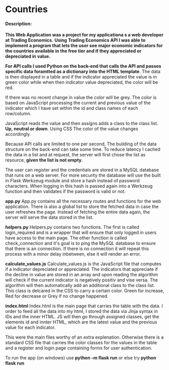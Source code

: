 # Countries
#### Description:
 
 **This Web Application was a project for my applicationa s a web developer at Trading Economics.**
 **Using Trading Economics API I was able to implement a program that lets the user see major economic indicators
 for the countries available in the free tier and if they appreciated or depreciated in value.**

**For API calls I used Python on the back-end that calls the API and passes specific data foramtted as a dictionary into the HTML template**.
The data is then displayed in a table and if the indicator appreciated the value is in green color while when then indicator value depreciated,
the color will be red. 

If there was no recent change in value the color will be grey. The color is based on JavaScript processing the current and previous value of
the indicator which I have set within the id and class names of each row/column.

JavaScript reads the value and then assigns adds a class to the class list. **Up, neutral or down**. Using CSS The color of the value changes accordingly.

Because API calls are limited to one per second, The building of the data structure on the back-end can take some time. To reduce latency
I cached the data in a list and at request, the server will first chose the list as resource, **given the list is not empty**.  

The user can register and the credentials are stored in a MySQL database that runs on a web server. For more security the database will use the built in Flask Werkzeug module and store a hash instead of password characters. When logging in this hash is passed again into a Werkzeug function and then validates if the password is valid or not.

**app.py**
App.py contains all the necessary routes and functions for the web application. There is also a global list to store the fetched data in case the user refreshes the page. Instead of fetching the entire data again, the server will serve the data stored in the list. 

**helpers.py**
Helpers.py contains two functions. The first is called login_required and is a wrapper that will ensure that only logged in users have access to the main page. The other function is called check_connection and it's goal is to ping the MySQL database to ensure that there is an connection. If there is no connection it will repeat this process with a minor delay inbetween, else it will render an error.

**calculate_values.js**
Calculate_values.js is the JavaScript file that computes if a indicator depreciated or appreciated. The indicators that appreciate if the decline in value are stored in an array and upon reading the algorithm will check if the current indicator is negatively positiv and vise versa. 
The algorithm will then automatically add an additional class to the class list. This class is delcared in the CSS to carry a certain color.
Green for increase, Red for decrease or Grey if no change happened.

**index.html**
Index.html is the main page that carries the table with the data. I order to feed all the data into my html, I stored the data via Jinja syntax in IDs and the inner HTML. JS will then go through assigned classes, get the elements id and innter HTML, which are the latest value and the previous value for each indicator. 

This were the main files worthy of an extra explenation. Otherwise there is a standard CSS file that carries the color classes for the values in the table and a register and login page containing forms for user authentication. 

To run the app (on windows) use 
**python -m flask run** or else try **python flask run**
